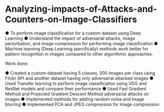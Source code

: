 # Analyzing-impacts-of-Attacks-and-Counters-on-Image-Classifiers

● To perform image classification for a custom dataset using Deep Learning
● Understand the impact of adversarial attacks, image perturbation, and image compression for performing image classification
● Machine learning (Deep Learning specifically) methods work better for pattern recognition in images compared to other algorithmic approaches.

Work done:

● Created a custom dataset having 5 classes, 500 images per class using Flickr API and another dataset having only adversarial attacked images
● Used Transfer learning to perform image classification using VGG and ResNet models and compare their performance
● Used Fast Gradient Method and Projected Gradient Descent Method adversarial attacks on images
● Implemented methods for adding random noise and image blurring
● Implemented PCA and JPEG compression for image compression
